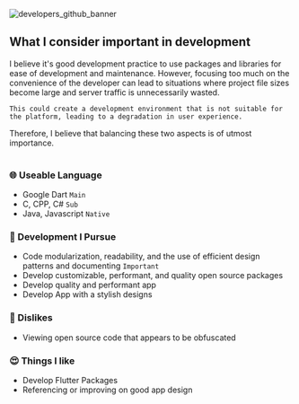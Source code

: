 ![developers_github_banner](https://github.com/MTtankkeo/MTtankkeo/assets/122026021/a488d298-8f89-46f9-a8b5-94b521035e5f)

## What I consider important in development
I believe it's good development practice to use packages and libraries for ease of development and maintenance. However, focusing too much on the convenience of the developer can lead to situations where project file sizes become large and server traffic is unnecessarily wasted.

`This could create a development environment that is not suitable for the platform, leading to a degradation in user experience.`

<table>
    <tr>
        Therefore, I believe that balancing these two aspects is of utmost importance.
    </tr>
</table>

### 🌐 Useable Language
- Google Dart `Main`
- C, CPP, C# `Sub`
- Java, Javascript `Native`

### 🤪 Development I Pursue
- Code modularization, readability, and the use of efficient design patterns and documenting `Important`
- Develop customizable, performant, and quality open source packages
- Develop quality and performant app
- Develop App with a stylish designs

### 🤬 Dislikes
- Viewing open source code that appears to be obfuscated

### 😍 Things I like
- Develop Flutter Packages
- Referencing or improving on good app design
